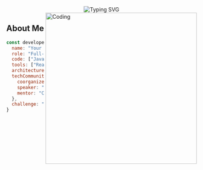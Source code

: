 <div align="center">
  <img src="https://readme-typing-svg.herokuapp.com?font=Fira+Code&weight=500&size=40&pause=1000&color=6C63FF&center=true&vCenter=true&multiline=true&width=600&height=100&lines=Hello%2C+I'm+Your+Name;Crafting+Digital+Experiences" alt="Typing SVG" />
</div>

<img align="right" alt="Coding" width="400" src="https://media.giphy.com/media/v1.Y2lkPTc5MGI3NjExMzNmZDI2MzQ3OGJkMmZlMDk3ODc2YzM3M2Q2NzY0MjQyYzJlMDNlNyZjdD1n/qgQUggAC3Pfv687qPC/giphy.gif">

## About Me

```javascript
const developer = {
  name: "Your Name",
  role: "Full-Stack Developer",
  code: ["JavaScript", "TypeScript", "Python"],
  tools: ["React", "Node.js", "Docker"],
  architecture: ["microservices", "event-driven", "design system pattern"],
  techCommunities: {
    coorganizer: "AnyTech Meetup",
    speaker: "LocalTech Conferences",
    mentor: "CodeNewbie"
  },
  challenge: "I am doing the #100DaysOfCode challenge focused on react and typescript"
}
